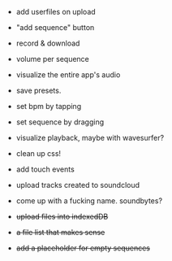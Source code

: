 * add userfiles on upload
* "add sequence" button

* record & download
* volume per sequence
* visualize the entire app's audio
* save presets.
* set bpm by tapping
* set sequence by dragging

* visualize playback, maybe with wavesurfer?

* clean up css!
* add touch events
* upload tracks created to soundcloud
* come up with a fucking name. soundbytes?

* ~~upload files into indexedDB~~
* ~~a file list that makes sense~~
* ~~add a placeholder for empty sequences~~
